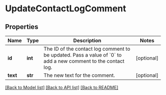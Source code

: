# UpdateContactLogComment

## Properties
Name | Type | Description | Notes
------------ | ------------- | ------------- | -------------
**id** | **int** | The ID of the contact log comment to be updated. Pass a value of &#x60;0&#x60; to add a new comment to the contact log. | [optional] 
**text** | **str** | The new text for the comment. | [optional] 

[[Back to Model list]](../README.md#documentation-for-models) [[Back to API list]](../README.md#documentation-for-api-endpoints) [[Back to README]](../README.md)



